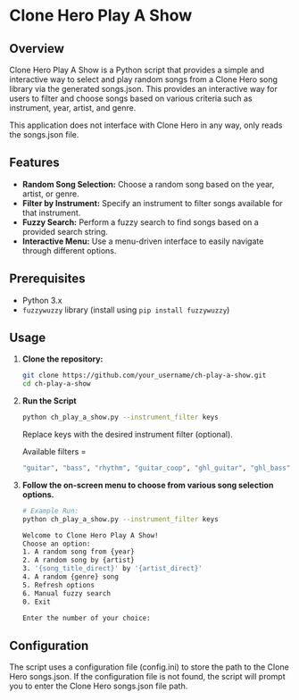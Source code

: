# Clone Hero Play A Show

## Overview

Clone Hero Play A Show is a Python script that provides a simple and interactive way to select and play random songs from a Clone Hero song library via the generated songs.json. This provides an interactive way for users to filter and choose songs based on various criteria such as instrument, year, artist, and genre.

This application does not interface with Clone Hero in any way, only reads the songs.json file.

## Features

- **Random Song Selection:** Choose a random song based on the year, artist, or genre.
- **Filter by Instrument:** Specify an instrument to filter songs available for that instrument.
- **Fuzzy Search:** Perform a fuzzy search to find songs based on a provided search string.
- **Interactive Menu:** Use a menu-driven interface to easily navigate through different options.

## Prerequisites

- Python 3.x
- `fuzzywuzzy` library (install using `pip install fuzzywuzzy`)

## Usage

1. **Clone the repository:**

   ```bash
   git clone https://github.com/your_username/ch-play-a-show.git
   cd ch-play-a-show
   ```
2. **Run the Script**

   ```bash
   python ch_play_a_show.py --instrument_filter keys
   ```
   Replace keys with the desired instrument filter (optional).

   Available filters =
   ```bash
   "guitar", "bass", "rhythm", "guitar_coop", "ghl_guitar", "ghl_bass", "drums", "keys", "band", "pro_drums"
   ```
   
4. **Follow the on-screen menu to choose from various song selection options.**

   ```bash
   # Example Run:
   python ch_play_a_show.py --instrument_filter keys

   Welcome to Clone Hero Play A Show!
   Choose an option:
   1. A random song from {year}
   2. A random song by {artist}
   3. '{song_title_direct}' by '{artist_direct}'
   4. A random {genre} song
   5. Refresh options
   6. Manual fuzzy search
   0. Exit

   Enter the number of your choice:
   ```

## Configuration
The script uses a configuration file (config.ini) to store the path to the Clone Hero songs.json.
If the configuration file is not found, the script will prompt you to enter the Clone Hero songs.json file path.
